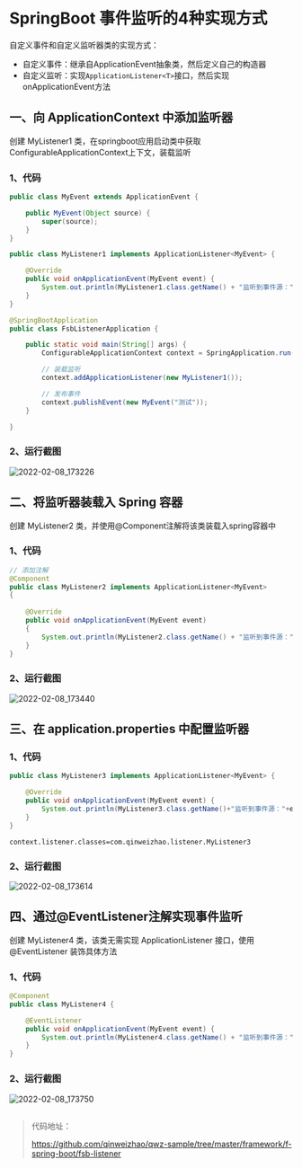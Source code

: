 # SpringBoot 事件监听的4种实现方式

自定义事件和自定义监听器类的实现方式：

- 自定义事件：继承自ApplicationEvent抽象类，然后定义自己的构造器
- 自定义监听：实现`ApplicationListener<T>`接口，然后实现onApplicationEvent方法

## 一、向 ApplicationContext 中添加监听器

创建 MyListener1 类，在springboot应用启动类中获取ConfigurableApplicationContext上下文，装载监听

### 1、代码

```java
public class MyEvent extends ApplicationEvent {

    public MyEvent(Object source) {
        super(source);
    }
}
```

```java
public class MyListener1 implements ApplicationListener<MyEvent> {

    @Override
    public void onApplicationEvent(MyEvent event) {
        System.out.println(MyListener1.class.getName() + "监听到事件源：" + event.getSource());
    }
}
```

```java
@SpringBootApplication
public class FsbListenerApplication {

    public static void main(String[] args) {
        ConfigurableApplicationContext context = SpringApplication.run(FsbListenerApplication.class, args);

        // 装载监听
        context.addApplicationListener(new MyListener1());

        // 发布事件
        context.publishEvent(new MyEvent("测试"));
    }

}
```

### 2、运行截图

![2022-02-08_173226](https://img.qinweizhao.com/2022/02/2022-02-08_173226.png)

## 二、将监听器装载入 Spring 容器

创建 MyListener2 类，并使用@Component注解将该类装载入spring容器中

### 1、代码

```java
// 添加注解
@Component
public class MyListener2 implements ApplicationListener<MyEvent>
{
	
    @Override
    public void onApplicationEvent(MyEvent event)
    {
        System.out.println(MyListener2.class.getName() + "监听到事件源：" + event.getSource());
    }
}
```

### 2、运行截图

![2022-02-08_173440](https://img.qinweizhao.com/2022/02/2022-02-08_173440.png)

## 三、在 application.properties 中配置监听器

### 1、代码

```java
public class MyListener3 implements ApplicationListener<MyEvent> {

    @Override
    public void onApplicationEvent(MyEvent event) {
        System.out.println(MyListener3.class.getName()+"监听到事件源："+event.getSource());
    }
}
```

```properties
context.listener.classes=com.qinweizhao.listener.MyListener3
```

### 2、运行截图

![2022-02-08_173614](https://img.qinweizhao.com/2022/02/2022-02-08_173614.png)

## 四、通过@EventListener注解实现事件监听

创建 MyListener4 类，该类无需实现 ApplicationListener 接口，使用 @EventListener 装饰具体方法

### 1、代码

```java
@Component
public class MyListener4 {

    @EventListener
    public void onApplicationEvent(MyEvent event) {
        System.out.println(MyListener4.class.getName() + "监听到事件源：" + event.getSource());
    }
}
```

### 2、运行截图

![2022-02-08_173750](https://img.qinweizhao.com/2022/02/2022-02-08_173750.png)

##  

>代码地址：
>
>https://github.com/qinweizhao/qwz-sample/tree/master/framework/f-spring-boot/fsb-listener


